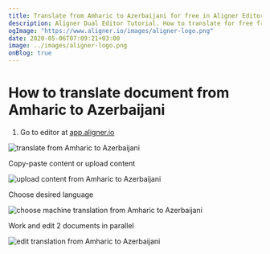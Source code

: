 ```yaml
---
title: Translate from Amharic to Azerbaijani for free in Aligner Editor
description: Aligner Dual Editor Tutorial. How to translate for free from Amharic to Azerbaijani. Aligner is multilingual document management platform. 
ogImage: "https://www.aligner.io/images/aligner-logo.png"
date: 2020-05-06T07:09:21+03:00
image: ../images/aligner-logo.png
onBlog: true
---
```


# How to translate document from Amharic to Azerbaijani

1. Go to editor at [app.aligner.io](https://app.aligner.io "Aligner App web page")

![translate from Amharic to Azerbaijani](../aligner-blank-editor.png "translate from Amharic to Azerbaijani")

Copy-paste content or upload content

![upload content from Amharic to Azerbaijani](../aligner-uploaded-document.png "upload content from Amharic to Azerbaijani")

Choose desired language

![choose machine translation from Amharic to Azerbaijani](../aligner-language-dropdown.png "choose machine translation from Amharic to Azerbaijani")

Work and edit 2 documents in parallel

![edit translation from Amharic to Azerbaijani](../aligner-double-sitded-editor.png "edit translation from Amharic to Azerbaijani")

